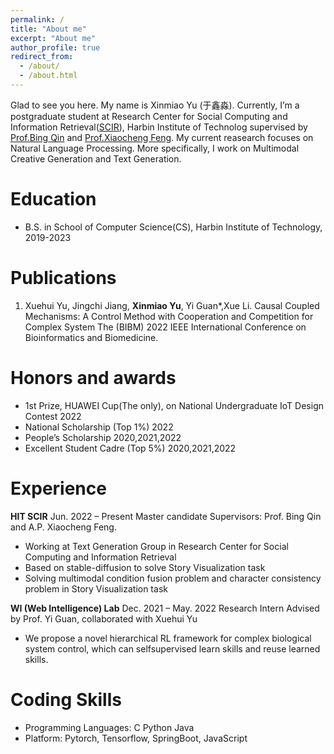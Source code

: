 ```yaml
---
permalink: /
title: "About me"
excerpt: "About me"
author_profile: true
redirect_from: 
  - /about/
  - /about.html
---
```


Glad to see you here. My name is Xinmiao Yu (于鑫淼). Currently, I’m a postgraduate student at Research Center for Social Computing and Information Retrieval([SCIR](http://ir.hit.edu.cn/)), Harbin Institute of Technolog supervised by [Prof.Bing Qin](http://ir.hit.edu.cn/~qinb/) and [Prof.Xiaocheng Feng](http://ir.hit.edu.cn/~xcfeng/). My current reasearch focuses on Natural Language Processing. More specifically, I work on Multimodal Creative Generation and Text Generation.

Education
======
- B.S. in School of Computer Science(CS), Harbin Institute of Technology, 2019-2023


Publications
======
1. Xuehui Yu, Jingchi Jiang, **Xinmiao Yu**, Yi Guan*,Xue Li. Causal Coupled Mechanisms: A Control Method with Cooperation and Competition for Complex System The (BIBM) 2022 IEEE International Conference on Bioinformatics and Biomedicine.


Honors and awards
======
- 1st Prize, HUAWEI Cup(The only), on National Undergraduate IoT Design Contest <span>2022</span>
- National Scholarship (Top 1%) <span align="right">2022</span>
- People’s Scholarship <span align="right">2020,2021,2022</span>
- Excellent Student Cadre (Top 5%) <span>2020,2021,2022</span>

Experience
=====
**HIT SCIR** Jun. 2022 – Present 
Master candidate Supervisors: Prof. Bing Qin and A.P. Xiaocheng Feng.
- Working at Text Generation Group in Research Center for Social Computing and Information Retrieval
- Based on stable-diffusion to solve Story Visualization task
- Solving multimodal condition fusion problem and character consistency problem in Story Visualization task

**WI (Web Intelligence) Lab**  Dec. 2021 – May. 2022 Research Intern
Advised by Prof. Yi Guan, collaborated with Xuehui Yu
- We propose a novel hierarchical RL framework for complex biological system control, which can selfsupervised learn skills and reuse learned skills.

Coding Skills
=====
- Programming Languages: C Python Java
- Platform: Pytorch, Tensorflow, SpringBoot, JavaScript


